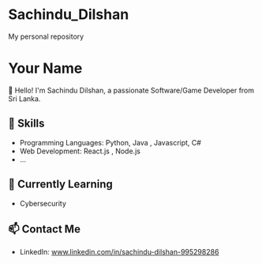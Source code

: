 # Sachindu_Dilshan
My personal repository
# Your Name

👋 Hello! I'm Sachindu Dilshan, a passionate Software/Game Developer from Sri Lanka.

## 🔧 Skills

- Programming Languages: Python, Java , Javascript, C# 
- Web Development: React.js , Node.js
- ...

## 🌱 Currently Learning

- Cybersecurity

## 📫 Contact Me

- LinkedIn: www.linkedin.com/in/sachindu-dilshan-995298286

